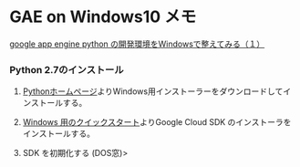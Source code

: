 # GAE on Windows10 メモ

[google app engine python の開発環境をWindowsで整えてみる（１）](https://trueman-developer.blogspot.jp/2016/06/google-app-engine-python-windows_9.html)

### Python 2.7のインストール
1. [Pythonホームページ](https://www.python.org/)よりWindows用インストーラーをダウンロードしてインストールする。

2. [Windows 用のクイックスタート](https://cloud.google.com/sdk/docs/quickstart-windows)よりGoogle Cloud SDK のインストーラをインストールする。

1. SDK を初期化する
(DOS窓)>
